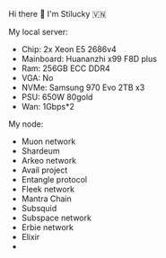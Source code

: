 Hi there 👋 I'm Stilucky 🇻🇳                
                 
My local server:   
- Chip: 2x Xeon E5 2686v4   
- Mainboard: Huananzhi x99 F8D plus 
- Ram: 256GB ECC DDR4    
- VGA: No 
- NVMe: Samsung 970 Evo 2TB x3 
- PSU: 650W 80gold
- Wan: 1Gbps*2 
  
My node:

- Muon network
- Shardeum
- Arkeo network
- Avail project
- Entangle protocol
- Fleek network
- Mantra Chain
- Subsquid 
- Subspace network
- Erbie network
- Elixir
- 


